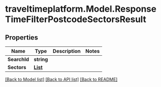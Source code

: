 # traveltimeplatform.Model.ResponseTimeFilterPostcodeSectorsResult
## Properties

Name | Type | Description | Notes
------------ | ------------- | ------------- | -------------
**SearchId** | **string** |  | 
**Sectors** | [**List<ResponseTimeFilterPostcodeSector>**](ResponseTimeFilterPostcodeSector.md) |  | 

[[Back to Model list]](../README.md#documentation-for-models) [[Back to API list]](../README.md#documentation-for-api-endpoints) [[Back to README]](../README.md)

